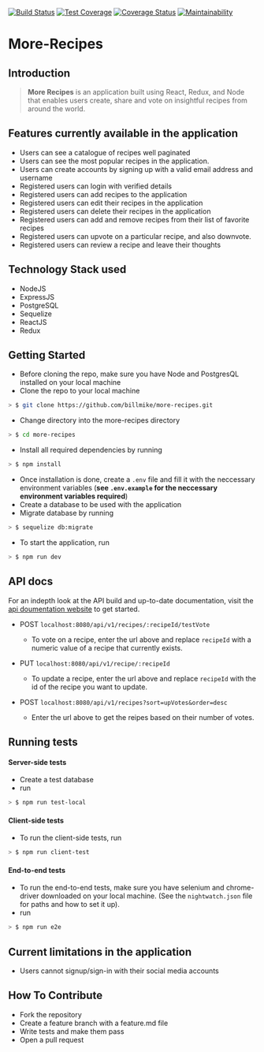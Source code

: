 [![Build Status](https://travis-ci.org/Billmike/More-Recipes.svg?branch=develop)](https://travis-ci.org/Billmike/More-Recipes) [![Test Coverage](https://api.codeclimate.com/v1/badges/4eec654ff50f54688b72/test_coverage)](https://codeclimate.com/github/Billmike/More-Recipes/test_coverage) [![Coverage Status](https://coveralls.io/repos/github/Billmike/More-Recipes/badge.svg?branch=develop)](https://coveralls.io/github/Billmike/More-Recipes?branch=develop)
[![Maintainability](https://api.codeclimate.com/v1/badges/49c250c64c46d991a656/maintainability)](https://codeclimate.com/github/Billmike/More-Recipes/maintainability)

# More-Recipes

## Introduction

> **More Recipes** is an application built using React, Redux, and Node that enables users create, share and vote on insightful recipes from around the world.

## Features currently available in the application

* Users can see a catalogue of recipes well paginated
* Users can see the most popular recipes in the application.
* Users can create accounts by signing up with a valid email address and username
* Registered users can login with verified details
* Registered users can add recipes to the application
* Registered users can edit their recipes in the application
* Registered users can delete their recipes in the application
* Registered users can add and remove recipes from their list of favorite recipes
* Registered users can upvote on a particular recipe, and also downvote.
* Registered users can review a recipe and leave their thoughts

## Technology Stack used

* NodeJS
* ExpressJS
* PostgreSQL
* Sequelize
* ReactJS
* Redux

## Getting Started

* Before cloning the repo, make sure you have Node and PostgresQL installed on your local machine
* Clone the repo to your local machine

```sh
> $ git clone https://github.com/billmike/more-recipes.git
```

* Change directory into the more-recipes directory

```sh
> $ cd more-recipes
```

* Install all required dependencies by running

```sh
> $ npm install
```

* Once installation is done, create a `.env` file and fill it with the neccessary environment variables (**see `.env.example` for the neccessary environment variables required**)
* Create a database to be used with the application
* Migrate database by running

```sh
> $ sequelize db:migrate
```

* To start the application, run

```sh
> $ npm run dev
```

## API docs

For an indepth look at the API build and up-to-date documentation, visit the [api doumentation website](https://more-recipes-app1.herokuapp.com/api-docs) to get started.

* POST `localhost:8080/api/v1/recipes/:recipeId/testVote`

  * To vote on a recipe, enter the url above and replace `recipeId` with a numeric value of a recipe that currently exists.

* PUT `localhost:8080/api/v1/recipe/:recipeId`
  * To update a recipe, enter the url above and replace `recipeId` with the id of the recipe you want to update.
* POST `localhost:8080/api/v1/recipes?sort=upVotes&order=desc`
  * Enter the url above to get the reipes based on their number of votes.

## Running tests

#### Server-side tests

* Create a test database
* run

```sh
> $ npm run test-local
```

#### Client-side tests

* To run the client-side tests, run

```sh
> $ npm run client-test
```

#### End-to-end tests

* To run the end-to-end tests, make sure you have selenium and chrome-driver downloaded on your local machine. (See the `nightwatch.json` file for paths and how to set it up).
* run

```sh
> $ npm run e2e
```

## Current limitations in the application

* Users cannot signup/sign-in with their social media accounts

## How To Contribute

* Fork the repository
* Create a feature branch with a feature.md file
* Write tests and make them pass
* Open a pull request
